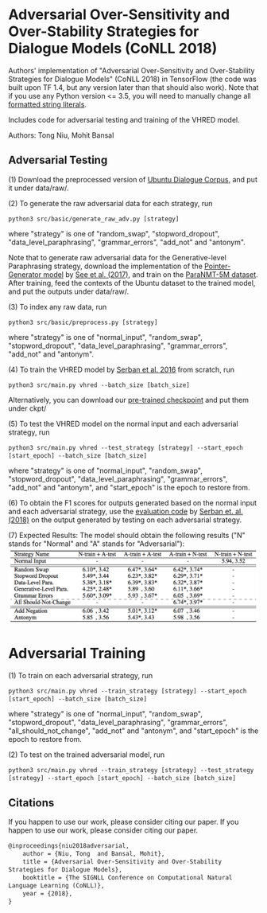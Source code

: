 # Adversarial Over-Sensitivity and Over-Stability Strategies for Dialogue Models (CoNLL 2018)

Authors' implementation of "Adversarial Over-Sensitivity and Over-Stability Strategies for Dialogue Models" (CoNLL 2018) in TensorFlow (the code was built upon TF 1.4, but any version later than that should also work). Note that if you use any Python version <= 3.5, you will need to manually change all [formatted string literals](https://docs.python.org/3/reference/lexical_analysis.html#f-strings).

Includes code for adversarial testing and training of the VHRED model.

Authors: Tong Niu, Mohit Bansal

## Adversarial Testing

(1) Download the preprocessed version of [Ubuntu Dialogue Corpus](http://www.iulianserban.com/Files/UbuntuDialogueCorpus.zip), 
and put it under data/raw/.

(2) To generate the raw adversarial data for each strategy, run
```
python3 src/basic/generate_raw_adv.py [strategy]
```
where "strategy" is one of "random_swap", "stopword_dropout", "data_level_paraphrasing", "grammar_errors", "add_not" and "antonym".

Note that to generate raw adversarial data for the Generative-level Paraphrasing strategy,
download the implementation of the [Pointer-Generator model](https://github.com/abisee/pointer-generator) by [See et al. (2017)](https://arxiv.org/abs/1704.04368), 
and train on the [ParaNMT-5M dataset](https://drive.google.com/file/d/19NQ87gEFYu3zOIp_VNYQZgmnwRuSIyJd/view).
After training, feed the contexts of the Ubuntu dataset to the trained model, and put the outputs under data/raw/.

(3) To index any raw data, run
```
python3 src/basic/preprocess.py [strategy]
```
where "strategy" is one of "normal_input", "random_swap", "stopword_dropout", "data_level_paraphrasing", "grammar_errors", "add_not" and "antonym".

(4) To train the VHRED model by [Serban et al. 2016](https://arxiv.org/abs/1605.06069) from scratch, run
```
python3 src/main.py vhred --batch_size [batch_size]  
```
Alternatively, you can download our [pre-trained checkpoint](https://drive.google.com/open?id=1ALmWLqvXdXj4LZylh0phuLCHJjSOjuYD) and put them under ckpt/

(5) To test the VHRED model on the normal input and each adversarial strategy, run
```
python3 src/main.py vhred --test_strategy [strategy] --start_epoch [start_epoch] --batch_size [batch_size]
```
where "strategy" is one of "normal_input", "random_swap", "stopword_dropout", "data_level_paraphrasing", "grammar_errors", "add_not" and "antonym", and "start_epoch" is the epoch to restore from.

(6) To obtain the F1 scores for outputs generated based on the normal input and each adversarial strategy,
use the [evaluation code](https://github.com/julianser/Ubuntu-Multiresolution-Tools) by [Serban et. al. (2018)](https://arxiv.org/abs/1606.00776) on the output generated by testing on each adversarial strategy.

(7) Expected Results:
The model should obtain the following results ("N" stands for "Normal" and "A" stands for "Adversarial"):
![Result](image.png)

# Adversarial Training

(1) To train on each adversarial strategy, run
```
python3 src/main.py vhred --train_strategy [strategy] --start_epoch [start_epoch] --batch_size [batch_size]
```
where "strategy" is one of "normal_input", "random_swap", "stopword_dropout", "data_level_paraphrasing", "grammar_errors", "all_should_not_change", "add_not" and "antonym", and "start_epoch" is the epoch to restore from.

(2) To test on the trained adversarial model, run
```
python3 src/main.py vhred --train_strategy [strategy] --test_strategy [strategy] --start_epoch [start_epoch] --batch_size [batch_size]
```
## Citations

If you happen to use our work, please consider citing our paper.
If you happen to use our work, please consider citing our paper.

```
@inproceedings{niu2018adversarial,
	author = {Niu, Tong  and Bansal, Mohit},
	title = {Adversarial Over-Sensitivity and Over-Stability Strategies for Dialogue Models},
	booktitle = {The SIGNLL Conference on Computational Natural Language Learning (CoNLL)},
	year = {2018},
}
```
